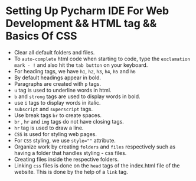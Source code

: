 # Setting Up Pycharm IDE For Web Development && HTML tag && Basics Of CSS
- Clear all default folders and files.
- To `auto-complete` html code when starting to code, type the `exclamation mark - !` and also hit the `tab button` on your keyboard.
- For heading tags, we have `h1`, `h2`, `h3`, `h4`, `h5` and `h6`
- By default headings appear in bold.
- Paragraphs are created with `p` tags.
- `u` tag is used to underline words in html.
- `b` and `strong` tags are used to display words in bold.
- use `i` tags to display words in italic.
- `subscript` and `superscript` tags.
- Use break tags `br` to create spaces.
- `br` , `hr` and `img` tags do not have closing tags.
- `hr` tag is used to draw a line.
- `CSS` is used for styling web pages.
- For `CSS` styling, we use `style=""` attribute.
- Organize work by creating `folders` and `files` respectively such as having a folder that handles styling - css files.
- Creating files inside the respective folders.
- Linking `css` files is done on the `head` tags of the index.html file of the website. This is done by the help of a `link` tag.
